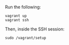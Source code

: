 Run the following:

    vagrant up
    vagrant ssh

Then, inside the SSH session:

    sudo /vagrant/setup
